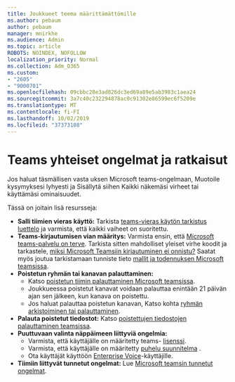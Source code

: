 ```yaml
---
title: Joukkueet teema määrittämättömille
ms.author: pebaum
author: pebaum
manager: mnirkhe
ms.audience: Admin
ms.topic: article
ROBOTS: NOINDEX, NOFOLLOW
localization_priority: Normal
ms.collection: Adm_O365
ms.custom:
- "2605"
- "9000701"
ms.openlocfilehash: 09cbbc28e3ad826dc3ed69a89e5ab3983c1aea24
ms.sourcegitcommit: 3a7c40c232294878ac0c91302e86599ec6f5209e
ms.translationtype: MT
ms.contentlocale: fi-FI
ms.lasthandoff: 10/02/2019
ms.locfileid: "37373108"
---
```

# <a name="teams-common-issues-and-resolutions"></a>Teams yhteiset ongelmat ja ratkaisut

Jos haluat täsmällisen vasta uksen Microsoft teams-ongelmaan, Muotoile kysymyksesi lyhyesti ja Sisällytä siihen Kaikki näkemäsi virheet tai käyttämäsi ominaisuudet.

Tässä on joitain lisä resursseja:

- **Salli tiimien vieras käyttö:** Tarkista [teams-vieras käytön tarkistus luettelo](https://docs.microsoft.com/microsoftteams/guest-access-checklist) ja varmista, että kaikki vaiheet on suoritettu.
- **Teams-kirjautumisen vian määritys:** Varmista ensin, että [Microsoft teams-palvelu on terve](https://admin.microsoft.com/Adminportal/Home?source=applauncher#/servicehealth). Tarkista sitten mahdolliset yleiset virhe koodit ja tarkastele, [miksi Microsoft Teamsiin kirjautuminen ei onnistu?](https://support.office.com/article/a02f683b-61a3-4008-9447-ee60c5593b0f)  Saatat myös joutua tarkistamaan tunniste tieto [mallit ja todennuksen Microsoft teamsissa](https://docs.microsoft.com/MicrosoftTeams/identify-models-authentication).
- **Poistetun ryhmän tai kanavan palauttaminen:** 
    - Katso [poistetun tiimin palauttaminen Microsoft teamsissa](https://blogs.technet.microsoft.com/skypehybridguy/2017/07/23/restoring-a-deleted-team-in-microsoft-teams/).
    - Joukkueessa poistetut kanavat voidaan palauttaa enintään 21 päivän ajan sen jälkeen, kun kanava on poistettu. 
    - Jos haluat palauttaa poistetun kanavan, Katso kohta [ryhmän arkistoiminen tai palauttaminen](https://support.office.com/article/archive-or-restore-a-team-dc161cfd-b328-440f-974b-5da5bd98b5a7).
- **Palauta poistetut tiedostot:** Katso [poistettujen tiedostojen palauttaminen teamsissa](https://support.office.com/article/recover-deleted-files-in-teams-a591d771-89a6-49e2-ab7e-271936fe3c4e).
- **Puuttuvaan valinta näppäimeen liittyviä ongelmia:**  
    - Varmista, että käyttäjälle on määritetty teams- [lisenssi](https://docs.microsoft.com/MicrosoftTeams/assign-teams-licenses).
    - Varmista, että käyttäjälle on määritetty [puhelu suunnitelma](https://docs.microsoft.com/MicrosoftTeams/calling-plan-landing-page) .
    - Ota käyttäjät käyttöön [Enterprise Voice](https://docs.microsoft.com/en-us/skypeforbusiness/skype-for-business-hybrid-solutions/plan-your-phone-system-cloud-pbx-solution/enable-users-for-enterprise-voice-online-and-phone-system-voicemail#to-enable-your-users-for-phone-system-in-office-365-voice-and-voicemail)-käyttäjille.
- **Tiimiin liittyvät tunnetut ongelmat:** Lue [Microsoft teamsin tunnetut ongelmat](https://docs.microsoft.com/microsoftteams/known-issues).